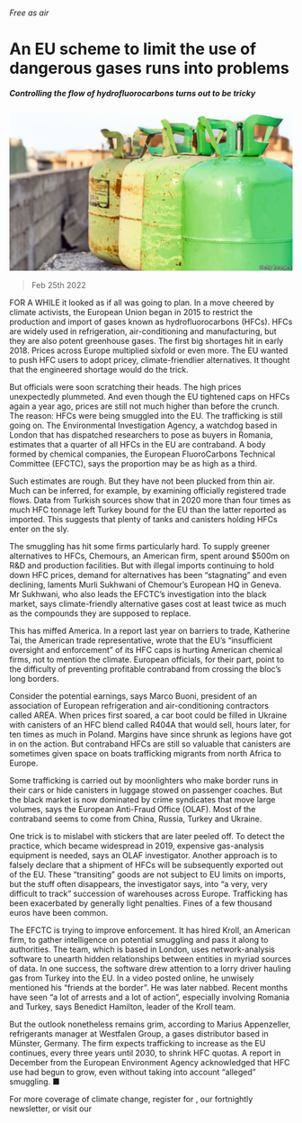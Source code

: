 ###### Free as air

# An EU scheme to limit the use of dangerous gases runs into problems 

##### Controlling the flow of hydrofluorocarbons turns out to be tricky 

![image](images/20220226_EUP003_1.jpg) 

> Feb 25th 2022 

FOR A WHILE it looked as if all was going to plan. In a move cheered by climate activists, the European Union began in 2015 to restrict the production and import of gases known as hydrofluorocarbons (HFCs). HFCs are widely used in refrigeration, air-conditioning and manufacturing, but they are also potent greenhouse gases. The first big shortages hit in early 2018. Prices across Europe multiplied sixfold or even more. The EU wanted to push HFC users to adopt pricey, climate-friendlier alternatives. It thought that the engineered shortage would do the trick.

But officials were soon scratching their heads. The high prices unexpectedly plummeted. And even though the EU tightened caps on HFCs again a year ago, prices are still not much higher than before the crunch. The reason: HFCs were being smuggled into the EU. The trafficking is still going on. The Environmental Investigation Agency, a watchdog based in London that has dispatched researchers to pose as buyers in Romania, estimates that a quarter of all HFCs in the EU are contraband. A body formed by chemical companies, the European FluoroCarbons Technical Committee (EFCTC), says the proportion may be as high as a third.


Such estimates are rough. But they have not been plucked from thin air. Much can be inferred, for example, by examining officially registered trade flows. Data from Turkish sources show that in 2020 more than four times as much HFC tonnage left Turkey bound for the EU than the latter reported as imported. This suggests that plenty of tanks and canisters holding HFCs enter on the sly.

The smuggling has hit some firms particularly hard. To supply greener alternatives to HFCs, Chemours, an American firm, spent around $500m on R&amp;D and production facilities. But with illegal imports continuing to hold down HFC prices, demand for alternatives has been “stagnating” and even declining, laments Murli Sukhwani of Chemour’s European HQ in Geneva. Mr Sukhwani, who also leads the EFCTC’s investigation into the black market, says climate-friendly alternative gases cost at least twice as much as the compounds they are supposed to replace.

This has miffed America. In a report last year on barriers to trade, Katherine Tai, the American trade representative, wrote that the EU’s “insufficient oversight and enforcement” of its HFC caps is hurting American chemical firms, not to mention the climate. European officials, for their part, point to the difficulty of preventing profitable contraband from crossing the bloc’s long borders.

Consider the potential earnings, says Marco Buoni, president of an association of European refrigeration and air-conditioning contractors called AREA. When prices first soared, a car boot could be filled in Ukraine with canisters of an HFC blend called R404A that would sell, hours later, for ten times as much in Poland. Margins have since shrunk as legions have got in on the action. But contraband HFCs are still so valuable that canisters are sometimes given space on boats trafficking migrants from north Africa to Europe.

Some trafficking is carried out by moonlighters who make border runs in their cars or hide canisters in luggage stowed on passenger coaches. But the black market is now dominated by crime syndicates that move large volumes, says the European Anti-Fraud Office (OLAF). Most of the contraband seems to come from China, Russia, Turkey and Ukraine.

One trick is to mislabel with stickers that are later peeled off. To detect the practice, which became widespread in 2019, expensive gas-analysis equipment is needed, says an OLAF investigator. Another approach is to falsely declare that a shipment of HFCs will be subsequently exported out of the EU. These “transiting” goods are not subject to EU limits on imports, but the stuff often disappears, the investigator says, into “a very, very difficult to track” succession of warehouses across Europe. Trafficking has been exacerbated by generally light penalties. Fines of a few thousand euros have been common.

The EFCTC is trying to improve enforcement. It has hired Kroll, an American firm, to gather intelligence on potential smuggling and pass it along to authorities. The team, which is based in London, uses network-analysis software to unearth hidden relationships between entities in myriad sources of data. In one success, the software drew attention to a lorry driver hauling gas from Turkey into the EU. In a video posted online, he unwisely mentioned his “friends at the border”. He was later nabbed. Recent months have seen “a lot of arrests and a lot of action”, especially involving Romania and Turkey, says Benedict Hamilton, leader of the Kroll team.

But the outlook nonetheless remains grim, according to Marius Appenzeller, refrigerants manager at Westfalen Group, a gases distributor based in Münster, Germany. The firm expects trafficking to increase as the EU continues, every three years until 2030, to shrink HFC quotas. A report in December from the European Environment Agency acknowledged that HFC use had begun to grow, even without taking into account “alleged” smuggling. ■

For more coverage of climate change, register for , our fortnightly newsletter, or visit our 

